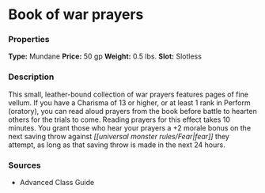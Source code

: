 ﻿---
Title: "Book of war prayers"
Type: "Mundane"
Price: "50 gp"
Weight: "0.5 lbs."
Slot: "Slotless"
Description: |
  "This small, leather-bound collection of war prayers features pages of fine vellum. If you have a Charisma of 13 or higher, or at least 1 rank in Perform (oratory), you can read aloud prayers from the book before battle to hearten others for the trials to come. Reading prayers for this effect takes 10 minutes. You grant those who hear your prayers a +2 morale bonus on the next saving throw against fear they attempt, as long as that saving throw is made in the next 24 hours."
Sources: "['Advanced Class Guide']"
---

# Book of war prayers

### Properties

**Type:** Mundane **Price:** 50 gp **Weight:** 0.5 lbs. **Slot:** Slotless

### Description

This small, leather-bound collection of war prayers features pages of fine vellum. If you have a Charisma of 13 or higher, or at least 1 rank in Perform (oratory), you can read aloud prayers from the book before battle to hearten others for the trials to come. Reading prayers for this effect takes 10 minutes. You grant those who hear your prayers a +2 morale bonus on the next saving throw against _[[universal monster rules/Fear|fear]]_ they attempt, as long as that saving throw is made in the next 24 hours.

### Sources

* Advanced Class Guide